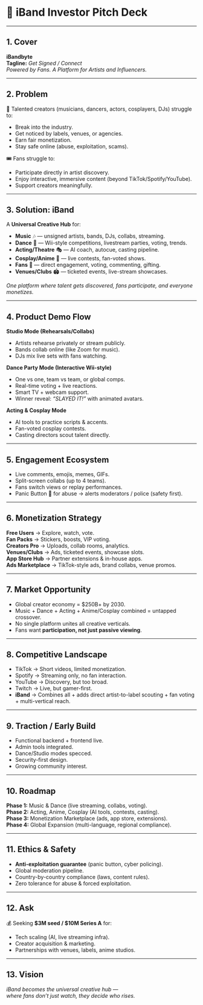 # 🎤 iBand Investor Pitch Deck

---

## 1. Cover
**iBandbyte**  
**Tagline:** *Get Signed / Connect*  
*Powered by Fans. A Platform for Artists and Influencers.*  

---

## 2. Problem
🎤 Talented creators (musicians, dancers, actors, cosplayers, DJs) struggle to:  
- Break into the industry.  
- Get noticed by labels, venues, or agencies.  
- Earn fair monetization.  
- Stay safe online (abuse, exploitation, scams).  

🎟 Fans struggle to:  
- Participate directly in artist discovery.  
- Enjoy interactive, immersive content (beyond TikTok/Spotify/YouTube).  
- Support creators meaningfully.  

---

## 3. Solution: iBand
A **Universal Creative Hub** for:  
- **Music** 🎶 — unsigned artists, bands, DJs, collabs, streaming.  
- **Dance** 💃 — Wii-style competitions, livestream parties, voting, trends.  
- **Acting/Theatre** 🎭 — AI coach, autocue, casting pipeline.  
- **Cosplay/Anime** 👘 — live contests, fan-voted shows.  
- **Fans** 👥 — direct engagement, voting, commenting, gifting.  
- **Venues/Clubs** 🏟 — ticketed events, live-stream showcases.  

*One platform where talent gets discovered, fans participate, and everyone monetizes.*  

---

## 4. Product Demo Flow
**Studio Mode (Rehearsals/Collabs)**  
- Artists rehearse privately or stream publicly.  
- Bands collab online (like Zoom for music).  
- DJs mix live sets with fans watching.  

**Dance Party Mode (Interactive Wii-style)**  
- One vs one, team vs team, or global comps.  
- Real-time voting + live reactions.  
- Smart TV + webcam support.  
- Winner reveal: *“SLAYED IT!”* with animated avatars.  

**Acting & Cosplay Mode**  
- AI tools to practice scripts & accents.  
- Fan-voted cosplay contests.  
- Casting directors scout talent directly.  

---

## 5. Engagement Ecosystem
- Live comments, emojis, memes, GIFs.  
- Split-screen collabs (up to 4 teams).  
- Fans switch views or replay performances.  
- Panic Button 🔴 for abuse → alerts moderators / police (safety first).  

---

## 6. Monetization Strategy
**Free Users** → Explore, watch, vote.  
**Fan Packs** → Stickers, boosts, VIP voting.  
**Creators Pro** → Uploads, collab rooms, analytics.  
**Venues/Clubs** → Ads, ticketed events, showcase slots.  
**App Store Hub** → Partner extensions & in-house apps.  
**Ads Marketplace** → TikTok-style ads, brand collabs, venue promos.  

---

## 7. Market Opportunity
- Global creator economy = $250B+ by 2030.  
- Music + Dance + Acting + Anime/Cosplay combined = untapped crossover.  
- No single platform unites all creative verticals.  
- Fans want **participation, not just passive viewing**.  

---

## 8. Competitive Landscape
- TikTok → Short videos, limited monetization.  
- Spotify → Streaming only, no fan interaction.  
- YouTube → Discovery, but too broad.  
- Twitch → Live, but gamer-first.  
- **iBand** → Combines all + adds direct artist-to-label scouting + fan voting + multi-vertical reach.  

---

## 9. Traction / Early Build
- Functional backend + frontend live.  
- Admin tools integrated.  
- Dance/Studio modes specced.  
- Security-first design.  
- Growing community interest.  

---

## 10. Roadmap
**Phase 1:** Music & Dance (live streaming, collabs, voting).  
**Phase 2:** Acting, Anime, Cosplay (AI tools, contests, casting).  
**Phase 3:** Monetization Marketplace (ads, app store, extensions).  
**Phase 4:** Global Expansion (multi-language, regional compliance).  

---

## 11. Ethics & Safety
- **Anti-exploitation guarantee** (panic button, cyber policing).  
- Global moderation pipeline.  
- Country-by-country compliance (laws, content rules).  
- Zero tolerance for abuse & forced exploitation.  

---

## 12. Ask
💰 Seeking **$3M seed / $10M Series A** for:  
- Tech scaling (AI, live streaming infra).  
- Creator acquisition & marketing.  
- Partnerships with venues, labels, anime studios.  

---

## 13. Vision
*iBand becomes the universal creative hub —  
where fans don’t just watch, they decide who rises.*  